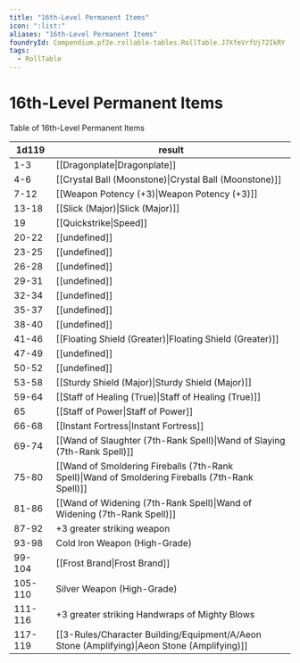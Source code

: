 ```yaml
---
title: "16th-Level Permanent Items"
icon: ":list:"
aliases: "16th-Level Permanent Items"
foundryId: Compendium.pf2e.rollable-tables.RollTable.J7XfeVrfUj72IkRY
tags:
  - RollTable
---
```


# 16th-Level Permanent Items
Table of 16th-Level Permanent Items

| 1d119 | result |
|------|--------|
| 1-3 | [[Dragonplate\|Dragonplate]] |
| 4-6 | [[Crystal Ball (Moonstone)\|Crystal Ball (Moonstone)]] |
| 7-12 | [[Weapon Potency (+3)\|Weapon Potency (+3)]] |
| 13-18 | [[Slick (Major)\|Slick (Major)]] |
| 19 | [[Quickstrike\|Speed]] |
| 20-22 | [[undefined]] |
| 23-25 | [[undefined]] |
| 26-28 | [[undefined]] |
| 29-31 | [[undefined]] |
| 32-34 | [[undefined]] |
| 35-37 | [[undefined]] |
| 38-40 | [[undefined]] |
| 41-46 | [[Floating Shield (Greater)\|Floating Shield (Greater)]] |
| 47-49 | [[undefined]] |
| 50-52 | [[undefined]] |
| 53-58 | [[Sturdy Shield (Major)\|Sturdy Shield (Major)]] |
| 59-64 | [[Staff of Healing (True)\|Staff of Healing (True)]] |
| 65 | [[Staff of Power\|Staff of Power]] |
| 66-68 | [[Instant Fortress\|Instant Fortress]] |
| 69-74 | [[Wand of Slaughter (7th-Rank Spell)\|Wand of Slaying (7th-Rank Spell)]] |
| 75-80 | [[Wand of Smoldering Fireballs (7th-Rank Spell)\|Wand of Smoldering Fireballs (7th-Rank Spell)]] |
| 81-86 | [[Wand of Widening (7th-Rank Spell)\|Wand of Widening (7th-Rank Spell)]] |
| 87-92 | +3 greater striking weapon |
| 93-98 | Cold Iron Weapon (High-Grade) |
| 99-104 | [[Frost Brand\|Frost Brand]] |
| 105-110 | Silver Weapon (High-Grade) |
| 111-116 | +3 greater striking Handwraps of Mighty Blows |
| 117-119 | [[3-Rules/Character Building/Equipment/A/Aeon Stone (Amplifying)\|Aeon Stone (Amplifying)]] |
